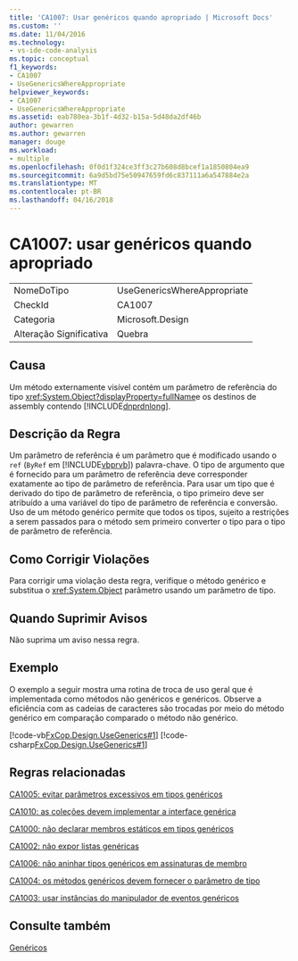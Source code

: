 ```yaml
---
title: 'CA1007: Usar genéricos quando apropriado | Microsoft Docs'
ms.custom: ''
ms.date: 11/04/2016
ms.technology:
- vs-ide-code-analysis
ms.topic: conceptual
f1_keywords:
- CA1007
- UseGenericsWhereAppropriate
helpviewer_keywords:
- CA1007
- UseGenericsWhereAppropriate
ms.assetid: eab780ea-3b1f-4d32-b15a-5d48da2df46b
author: gewarren
ms.author: gewarren
manager: douge
ms.workload:
- multiple
ms.openlocfilehash: 0f0d1f324ce3ff3c27b608d8bcef1a1850804ea9
ms.sourcegitcommit: 6a9d5bd75e50947659fd6c837111a6a547884e2a
ms.translationtype: MT
ms.contentlocale: pt-BR
ms.lasthandoff: 04/16/2018
---
```

# <a name="ca1007-use-generics-where-appropriate"></a>CA1007: usar genéricos quando apropriado
|||  
|-|-|  
|NomeDoTipo|UseGenericsWhereAppropriate|  
|CheckId|CA1007|  
|Categoria|Microsoft.Design|  
|Alteração Significativa|Quebra|  
  
## <a name="cause"></a>Causa  
 Um método externamente visível contém um parâmetro de referência do tipo <xref:System.Object?displayProperty=fullName>e os destinos de assembly contendo [!INCLUDE[dnprdnlong](../code-quality/includes/dnprdnlong_md.md)].  
  
## <a name="rule-description"></a>Descrição da Regra  
 Um parâmetro de referência é um parâmetro que é modificado usando o `ref` (`ByRef` em [!INCLUDE[vbprvb](../code-quality/includes/vbprvb_md.md)]) palavra-chave. O tipo de argumento que é fornecido para um parâmetro de referência deve corresponder exatamente ao tipo de parâmetro de referência. Para usar um tipo que é derivado do tipo de parâmetro de referência, o tipo primeiro deve ser atribuído a uma variável do tipo de parâmetro de referência e conversão. Uso de um método genérico permite que todos os tipos, sujeito a restrições a serem passados para o método sem primeiro converter o tipo para o tipo de parâmetro de referência.  
  
## <a name="how-to-fix-violations"></a>Como Corrigir Violações  
 Para corrigir uma violação desta regra, verifique o método genérico e substitua o <xref:System.Object> parâmetro usando um parâmetro de tipo.  
  
## <a name="when-to-suppress-warnings"></a>Quando Suprimir Avisos  
 Não suprima um aviso nessa regra.  
  
## <a name="example"></a>Exemplo  
 O exemplo a seguir mostra uma rotina de troca de uso geral que é implementada como métodos não genéricos e genéricos. Observe a eficiência com as cadeias de caracteres são trocadas por meio do método genérico em comparação comparado o método não genérico.  
  
 [!code-vb[FxCop.Design.UseGenerics#1](../code-quality/codesnippet/VisualBasic/ca1007-use-generics-where-appropriate_1.vb)]
 [!code-csharp[FxCop.Design.UseGenerics#1](../code-quality/codesnippet/CSharp/ca1007-use-generics-where-appropriate_1.cs)]  
  
## <a name="related-rules"></a>Regras relacionadas  
 [CA1005: evitar parâmetros excessivos em tipos genéricos](../code-quality/ca1005-avoid-excessive-parameters-on-generic-types.md)  
  
 [CA1010: as coleções devem implementar a interface genérica](../code-quality/ca1010-collections-should-implement-generic-interface.md)  
  
 [CA1000: não declarar membros estáticos em tipos genéricos](../code-quality/ca1000-do-not-declare-static-members-on-generic-types.md)  
  
 [CA1002: não expor listas genéricas](../code-quality/ca1002-do-not-expose-generic-lists.md)  
  
 [CA1006: não aninhar tipos genéricos em assinaturas de membro](../code-quality/ca1006-do-not-nest-generic-types-in-member-signatures.md)  
  
 [CA1004: os métodos genéricos devem fornecer o parâmetro de tipo](../code-quality/ca1004-generic-methods-should-provide-type-parameter.md)  
  
 [CA1003: usar instâncias do manipulador de eventos genéricos](../code-quality/ca1003-use-generic-event-handler-instances.md)  
  
## <a name="see-also"></a>Consulte também  
 [Genéricos](/dotnet/csharp/programming-guide/generics/index)